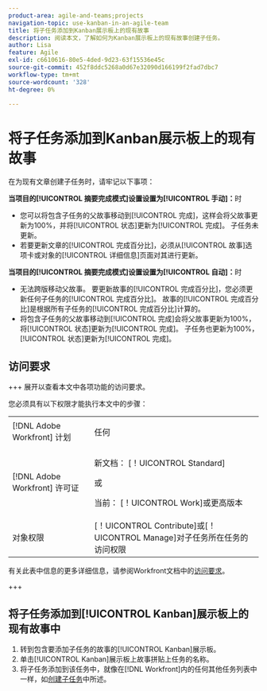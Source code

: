 ```yaml
---
product-area: agile-and-teams;projects
navigation-topic: use-kanban-in-an-agile-team
title: 将子任务添加到Kanban展示板上的现有故事
description: 阅读本文，了解如何为Kanban展示板上的现有故事创建子任务。
author: Lisa
feature: Agile
exl-id: c6610616-80e5-4ded-9d23-63f15536e45c
source-git-commit: 452f8ddc5268a0d67e32090d166199f2fad7dbc7
workflow-type: tm+mt
source-wordcount: '328'
ht-degree: 0%

---
```


# 将子任务添加到Kanban展示板上的现有故事

在为现有文章创建子任务时，请牢记以下事项：

**当项目的[!UICONTROL 摘要完成模式]设置设置为[!UICONTROL 手动]：**&#x200B;时

* 您可以将包含子任务的父故事移动到[!UICONTROL 完成]，这样会将父故事更新为100%，并将[!UICONTROL 状态]更新为[!UICONTROL 完成]。 子任务未更新。
* 若要更新文章的[!UICONTROL 完成百分比]，必须从[!UICONTROL 故事]选项卡或对象的[!UICONTROL 详细信息]页面对其进行更新。

**当项目的[!UICONTROL 摘要完成模式]设置设置为[!UICONTROL 自动]：**&#x200B;时

* 无法跨版移动父故事。 要更新故事的[!UICONTROL 完成百分比]，您必须更新任何子任务的[!UICONTROL 完成百分比]。 故事的[!UICONTROL 完成百分比]是根据所有子任务的[!UICONTROL 完成百分比]计算的。
* 将包含子任务的父故事移动到[!UICONTROL 完成]会将父故事更新为100%，将[!UICONTROL 状态]更新为[!UICONTROL 完成]。 子任务也更新为100%，[!UICONTROL 状态]更新为[!UICONTROL 完成]。

## 访问要求

+++ 展开以查看本文中各项功能的访问要求。

您必须具有以下权限才能执行本文中的步骤：

<table style="table-layout:auto"> 
 <col> 
 </col> 
 <col> 
 </col> 
 <tbody> 
  <tr> 
   <td role="rowheader">[!DNL Adobe Workfront] 计划</td> 
   <td> <p>任何</p> </td> 
  </tr> 
  <tr> 
   <td role="rowheader">[!DNL Adobe Workfront] 许可证</td> 
   <td> <p>新文档： [！UICONTROL Standard]</p> 
   或
   <p>当前： [！UICONTROL Work]或更高版本</p> </td> 
  </tr>
  <tr> 
   <td role="rowheader">对象权限</td> 
   <td>[！UICONTROL Contribute]或[！UICONTROL Manage]对子任务所在任务的访问权限</td> 
  </tr> 
 </tbody> 
</table>

有关此表中信息的更多详细信息，请参阅Workfront文档中的[访问要求](/help/quicksilver/administration-and-setup/add-users/access-levels-and-object-permissions/access-level-requirements-in-documentation.md)。

+++

## 将子任务添加到[!UICONTROL Kanban]展示板上的现有故事中

1. 转到包含要添加子任务的故事的[!UICONTROL Kanban]展示板。
1. 单击[!UICONTROL Kanban]展示板上故事拼贴上任务的名称。
1. 将子任务添加到该任务中，就像在[!DNL Workfront]内的任何其他任务列表中一样，如[创建子任务](../../manage-work/tasks/create-tasks/create-subtasks.md)中所述。
